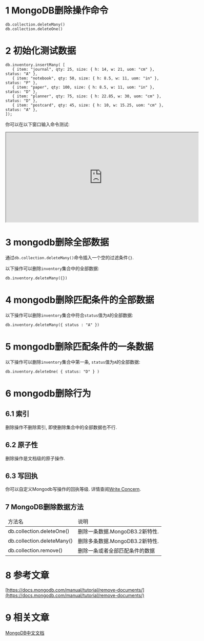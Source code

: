 1 MongoDB删除操作命令
===

```
db.collection.deleteMany()
db.collection.deleteOne()
```

2 初始化测试数据
===

```
db.inventory.insertMany( [
   { item: "journal", qty: 25, size: { h: 14, w: 21, uom: "cm" }, status: "A" },
   { item: "notebook", qty: 50, size: { h: 8.5, w: 11, uom: "in" }, status: "P" },
   { item: "paper", qty: 100, size: { h: 8.5, w: 11, uom: "in" }, status: "D" },
   { item: "planner", qty: 75, size: { h: 22.85, w: 30, uom: "cm" }, status: "D" },
   { item: "postcard", qty: 45, size: { h: 10, w: 15.25, uom: "cm" }, status: "A" },
]);
```

你可以在以下窗口输入命令测试:

<iframe class="mws-root" allowfullscreen="" sandbox="allow-scripts allow-same-origin" width="600" height="280" src="https://mws.mongodb.com/?version=3.4"></iframe>

3 mongodb删除全部数据
===

通过`db.collection.deleteMany()`命令插入一个空的过滤条件`{}`.

以下操作可以删除`inventory`集合中的全部数据:

```
db.inventory.deleteMany({})
```

4 mongodb删除匹配条件的全部数据
===


以下操作可以删除`inventory`集合中符合`status`值为`A`的全部数据:

```
db.inventory.deleteMany({ status : "A" })
```

5 mongodb删除匹配条件的一条数据
===

以下操作可以删除`inventory`集合中第一条, `status`值为`A`的全部数据:

```
db.inventory.deleteOne( { status: "D" } )
```


6 mongodb删除行为
===

6.1 索引
---

删除操作不删除索引, 即使删除集合中的全部数据也不行.

6.2 原子性
---

删除操作是文档级的原子操作.

6.3 写回执
---

你可以自定义Mongodb写操作的回执等级. 详情查阅[Write Concern](https://docs.mongodb.com/manual/reference/write-concern/).


7 MongoDB删除数据方法
--

<table class="table table-bordered table-responsive text-center">
	<thead>
		<tr class="info">
			<td>方法名</td>
			<td>说明</td>
		</tr>
	</thead>
	<tbody>
	<tr>
		<td>db.collection.deleteOne()</td>
		<td>删除一条数据.MongoDB3.2新特性.</td>
	</tr>
	<tr>
		<td>db.collection.deleteMany()</td>
		<td>删除多条数据.MongoDB3.2新特性.</td>
	</tr>
	<tr>
		<td>db.collection.remove()</td>
		<td>删除一条或者全部匹配条件的数据</td>
	</tr>
	</tbody>
</table>
	

8 参考文章
===

[https://docs.mongodb.com/manual/tutorial/remove-documents/](https://docs.mongodb.com/manual/tutorial/remove-documents/)

9 相关文章
===

[MongoDB中文文档](http://localhost/article/mongodb/index.html)